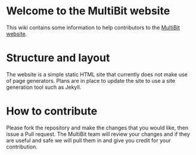 # Welcome to the MultiBit website

This wiki contains some information to help contributors to the [MultiBit website](https://multibit.org).

# Structure and layout

The website is a simple static HTML site that currently does not make use of page generators. Plans are in place to update the site to use a site generation tool such as Jekyll.

# How to contribute

Please fork the repository and make the changes that you would like, then issue a Pull request. The MultiBit team will review your changes and if they are useful and safe we will pull them in and give you credit for your contribution.
